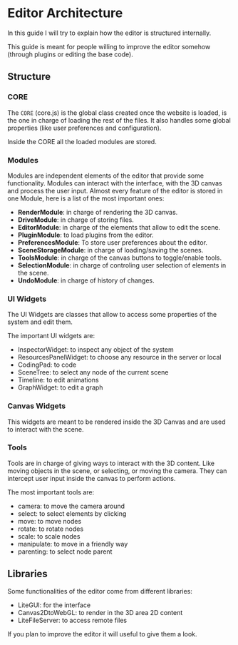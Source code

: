 # Editor Architecture

In this guide I will try to explain how the editor is structured internally.

This guide is meant for people willing to improve the editor somehow (through plugins or editing the base code).

## Structure

### CORE

The ```CORE``` (core.js) is the global class created once the website is loaded, is the one in charge of loading the rest of the files.
It also handles some global properties (like user preferences and configuration).

Inside the CORE all the loaded modules are stored.

### Modules

Modules are independent elements of the editor that provide some functionality.
Modules can interact with the interface, with the 3D canvas and process the user input.
Almost every feature of the editor is stored in one Module, here is a list of the most important ones:
* **RenderModule**: in charge of rendering the 3D canvas.
* **DriveModule**: in charge of storing files.
* **EditorModule**: in charge of the elements that allow to edit the scene.
* **PluginModule**: to load plugins from the editor.
* **PreferencesModule**: To store user preferences about the editor.
* **SceneStorageModule**: in charge of loading/saving the scenes.
* **ToolsModule**: in charge of the canvas buttons to toggle/enable tools.
* **SelectionModule**: in charge of controling user selection of elements in the scene.
* **UndoModule**: in charge of history of changes.

### UI Widgets

The UI Widgets are classes that allow to access some properties of the system and edit them.

The important UI widgets are:

- InspectorWidget: to inspect any object of the system
- ResourcesPanelWidget: to choose any resource in the server or local
- CodingPad: to code
- SceneTree: to select any node of the current scene
- Timeline: to edit animations
- GraphWidget: to edit a graph

### Canvas Widgets

This widgets are meant to be rendered inside the 3D Canvas and are used to interact with the scene.

### Tools

Tools are in charge of giving ways to interact with the 3D content. Like moving objects in the scene, or selecting, or moving the camera.
They can intercept user input inside the canvas to perform actions.

The most important tools are:

- camera: to move the camera around
- select: to select elements by clicking
- move: to move nodes
- rotate: to rotate nodes
- scale: to scale nodes
- manipulate: to move in a friendly way
- parenting: to select node parent

## Libraries

Some functionalities of the editor come from different libraries:

- LiteGUI: for the interface
- Canvas2DtoWebGL: to render in the 3D area 2D content
- LiteFileServer: to access remote files

If you plan to improve the editor it will useful to give them a look.


